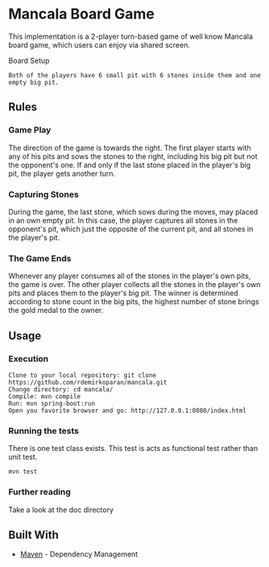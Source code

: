 # Mancala Board Game
This implementation is a 2-player turn-based game of well know Mancala board game, which users can enjoy via shared screen.

Board Setup
```
Both of the players have 6 small pit with 6 stones inside them and one empty big pit. 
```

## Rules
### Game Play

The direction of the game is towards the right. The first player starts with any of his pits and sows the stones to the right, including his big pit but not the opponent's one. If and only if the last stone placed in the player's big pit, the player gets another turn.

### Capturing Stones

During the game, the last stone, which sows during the moves, may placed in an own empty pit. In this case, the player captures all stones in the opponent's pit, which just the opposite of the current pit, and all stones in the player's pit.

### The Game Ends

Whenever any player consumes all of the stones in the player's own pits, the game is over. The other player collects all the stones in the player's own pits and places them to the player's big pit. The winner is determined according to stone count in the big pits, the highest number of stone brings the gold medal to the owner.

## Usage

### Execution

```
Clone to your local repository: git clone https://github.com/rdemirkoparan/mancala.git
Change directory: cd mancala/
Compile: mvn compile
Run: mvn spring-boot:run
Open you favorite browser and go: http://127.0.0.1:8080/index.html
```
 
### Running the tests

There is one test class exists. This test is acts as functional test rather than unit test.

```
mvn test
```

### Further reading

Take a look at the doc directory

## Built With

* [Maven](https://maven.apache.org/) - Dependency Management

